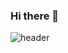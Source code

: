 ### Hi there 👋
![header](https://capsule-render.vercel.app/api?type=soft&color=auto&height=300&section=header&text=Dain%20Kim&fontSize=90)


<!--

**ekdls278/ekdls278** is a ✨ _special_ ✨ repository because its `README.md` (this file) appears on your GitHub profile.

Here are some ideas to get you started:

- 🔭 I’m currently working on ...
- 🌱 I’m currently learning ...
- 👯 I’m looking to collaborate on ...
- 🤔 I’m looking for help with ...
- 💬 Ask me about ...
- 📫 How to reach me: ...
- 😄 Pronouns: ...
- ⚡ Fun fact: ...
-->

